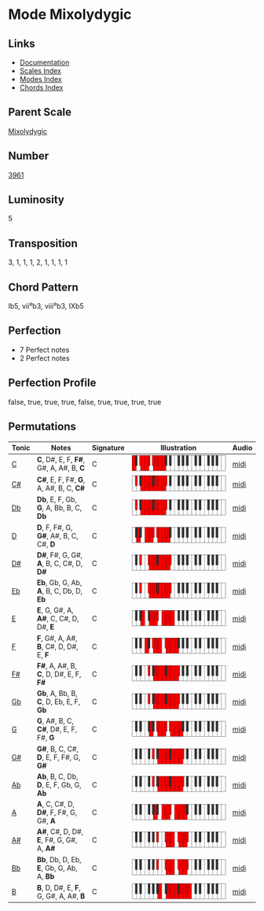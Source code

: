 # Mode Mixolydygic

## Links

- [Documentation](README.md)
- [Scales Index](Scales.md)
- [Modes Index](Modes.md)
- [Chords Index](Chords.md)

## Parent Scale

[Mixolydygic](ScaleMixolydygic.md)

## Number

[3961](https://ianring.com/musictheory/scales/3961)

## Luminosity

5

## Transposition

3, 1, 1, 1, 2, 1, 1, 1, 1

## Chord Pattern

Ib5, vii⁰b3, viii⁰b3, IXb5

## Perfection

- 7 Perfect notes
- 2 Perfect notes

## Perfection Profile

false, true, true, true, false, true, true, true, true

## Permutations

| Tonic | Notes | Signature | Illustration | Audio |
|-------|-------|-----------|--------------|-------|
| [C](ModeCNaturalMixolydygic.md) | **C**, D#, E, F, **F#**, G#, A, A#, B, **C** | C | ![CNaturalMixolydygic](ModeCNaturalMixolydygic.png) | [midi](https://github.com/edipermadi/music/blob/main/docs/ModeCNaturalMixolydygic.mid?raw=true) |
| [C#](ModeCSharpMixolydygic.md) | **C#**, E, F, F#, **G**, A, A#, B, C, **C#** | C | ![CSharpMixolydygic](ModeCSharpMixolydygic.png) | [midi](https://github.com/edipermadi/music/blob/main/docs/ModeCSharpMixolydygic.mid?raw=true) |
| [Db](ModeDFlatMixolydygic.md) | **Db**, E, F, Gb, **G**, A, Bb, B, C, **Db** | C | ![DFlatMixolydygic](ModeDFlatMixolydygic.png) | [midi](https://github.com/edipermadi/music/blob/main/docs/ModeDFlatMixolydygic.mid?raw=true) |
| [D](ModeDNaturalMixolydygic.md) | **D**, F, F#, G, **G#**, A#, B, C, C#, **D** | C | ![DNaturalMixolydygic](ModeDNaturalMixolydygic.png) | [midi](https://github.com/edipermadi/music/blob/main/docs/ModeDNaturalMixolydygic.mid?raw=true) |
| [D#](ModeDSharpMixolydygic.md) | **D#**, F#, G, G#, **A**, B, C, C#, D, **D#** | C | ![DSharpMixolydygic](ModeDSharpMixolydygic.png) | [midi](https://github.com/edipermadi/music/blob/main/docs/ModeDSharpMixolydygic.mid?raw=true) |
| [Eb](ModeEFlatMixolydygic.md) | **Eb**, Gb, G, Ab, **A**, B, C, Db, D, **Eb** | C | ![EFlatMixolydygic](ModeEFlatMixolydygic.png) | [midi](https://github.com/edipermadi/music/blob/main/docs/ModeEFlatMixolydygic.mid?raw=true) |
| [E](ModeENaturalMixolydygic.md) | **E**, G, G#, A, **A#**, C, C#, D, D#, **E** | C | ![ENaturalMixolydygic](ModeENaturalMixolydygic.png) | [midi](https://github.com/edipermadi/music/blob/main/docs/ModeENaturalMixolydygic.mid?raw=true) |
| [F](ModeFNaturalMixolydygic.md) | **F**, G#, A, A#, **B**, C#, D, D#, E, **F** | C | ![FNaturalMixolydygic](ModeFNaturalMixolydygic.png) | [midi](https://github.com/edipermadi/music/blob/main/docs/ModeFNaturalMixolydygic.mid?raw=true) |
| [F#](ModeFSharpMixolydygic.md) | **F#**, A, A#, B, **C**, D, D#, E, F, **F#** | C | ![FSharpMixolydygic](ModeFSharpMixolydygic.png) | [midi](https://github.com/edipermadi/music/blob/main/docs/ModeFSharpMixolydygic.mid?raw=true) |
| [Gb](ModeGFlatMixolydygic.md) | **Gb**, A, Bb, B, **C**, D, Eb, E, F, **Gb** | C | ![GFlatMixolydygic](ModeGFlatMixolydygic.png) | [midi](https://github.com/edipermadi/music/blob/main/docs/ModeGFlatMixolydygic.mid?raw=true) |
| [G](ModeGNaturalMixolydygic.md) | **G**, A#, B, C, **C#**, D#, E, F, F#, **G** | C | ![GNaturalMixolydygic](ModeGNaturalMixolydygic.png) | [midi](https://github.com/edipermadi/music/blob/main/docs/ModeGNaturalMixolydygic.mid?raw=true) |
| [G#](ModeGSharpMixolydygic.md) | **G#**, B, C, C#, **D**, E, F, F#, G, **G#** | C | ![GSharpMixolydygic](ModeGSharpMixolydygic.png) | [midi](https://github.com/edipermadi/music/blob/main/docs/ModeGSharpMixolydygic.mid?raw=true) |
| [Ab](ModeAFlatMixolydygic.md) | **Ab**, B, C, Db, **D**, E, F, Gb, G, **Ab** | C | ![AFlatMixolydygic](ModeAFlatMixolydygic.png) | [midi](https://github.com/edipermadi/music/blob/main/docs/ModeAFlatMixolydygic.mid?raw=true) |
| [A](ModeANaturalMixolydygic.md) | **A**, C, C#, D, **D#**, F, F#, G, G#, **A** | C | ![ANaturalMixolydygic](ModeANaturalMixolydygic.png) | [midi](https://github.com/edipermadi/music/blob/main/docs/ModeANaturalMixolydygic.mid?raw=true) |
| [A#](ModeASharpMixolydygic.md) | **A#**, C#, D, D#, **E**, F#, G, G#, A, **A#** | C | ![ASharpMixolydygic](ModeASharpMixolydygic.png) | [midi](https://github.com/edipermadi/music/blob/main/docs/ModeASharpMixolydygic.mid?raw=true) |
| [Bb](ModeBFlatMixolydygic.md) | **Bb**, Db, D, Eb, **E**, Gb, G, Ab, A, **Bb** | C | ![BFlatMixolydygic](ModeBFlatMixolydygic.png) | [midi](https://github.com/edipermadi/music/blob/main/docs/ModeBFlatMixolydygic.mid?raw=true) |
| [B](ModeBNaturalMixolydygic.md) | **B**, D, D#, E, **F**, G, G#, A, A#, **B** | C | ![BNaturalMixolydygic](ModeBNaturalMixolydygic.png) | [midi](https://github.com/edipermadi/music/blob/main/docs/ModeBNaturalMixolydygic.mid?raw=true) |
